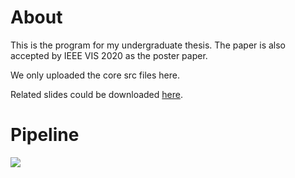 # About
This is the program for my undergraduate thesis.
The paper is also accepted by IEEE VIS 2020 as the poster paper.

We only uploaded the core src files here.

Related slides could be downloaded [here](https://www.dropbox.com/s/gahzhnwnt3ivxxf/FlowFieldVisWithLeapMotion.pdf?dl=0).

# Pipeline
![](https://gyazo.com/a1929e3e07754190a99dacb0635bece1.png)
